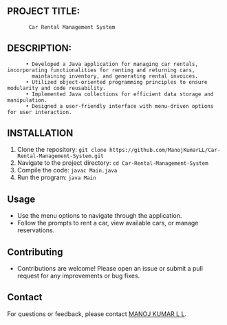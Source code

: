 ## PROJECT TITLE: 
           Car Rental Management System

## DESCRIPTION: 
          • Developed a Java application for managing car rentals, incorporating functionalities for renting and returning cars,
            maintaining inventory, and generating rental invoices.
          • Utilized object-oriented programming principles to ensure modularity and code reusability.
          • Implemented Java collections for efficient data storage and manipulation.
          • Designed a user-friendly interface with menu-driven options for user interaction.

## INSTALLATION
1. Clone the repository: `git clone https://github.com/ManojKumarLL/Car-Rental-Management-System.git`
2. Navigate to the project directory: `cd Car-Rental-Management-System`
3. Compile the code: `javac Main.java`
4. Run the program: `java Main`

## Usage
  - Use the menu options to navigate through the application.
  - Follow the prompts to rent a car, view available cars, or manage reservations.

## Contributing
  - Contributions are welcome! Please open an issue or submit a pull request for any improvements or bug fixes.

## Contact
For questions or feedback, please contact [MANOJ KUMAR L L](mailto:llmanojkumar1199@gmail.com).
